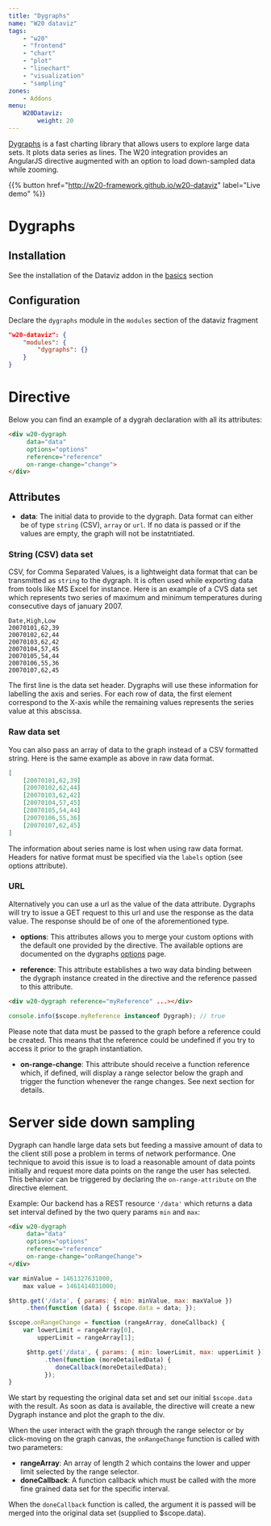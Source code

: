 ```yaml
---
title: "Dygraphs"
name: "W20 dataviz"
tags:
    - "w20"
    - "frontend"
    - "chart"
    - "plot"
    - "linechart"
    - "visualization"
    - "sampling"
zones:
    - Addons
menu:
    W20Dataviz:
        weight: 20
---
```


[Dygraphs](http://dygraphs.com/) is a fast charting library that allows users to explore large data sets. It plots data series as lines.
The W20 integration provides an AngularJS directive augmented with an option to load down-sampled data while zooming.

{{% button href="http://w20-framework.github.io/w20-dataviz" label="Live demo" %}}

# Dygraphs

## Installation

See the installation of the Dataviz addon in the [basics](/addons/w20-dataviz/) section

## Configuration

Declare the `dygraphs` module in the `modules` section of the dataviz fragment

```json
"w20-dataviz": {
    "modules": {
        "dygraphs": {}
    }
}
```

# Directive

Below you can find an example of a dygrah declaration with all its attributes:

```html
<div w20-dygraph
     data="data"
     options="options"
     reference="reference"
     on-range-change="change">
</div> 
```

## Attributes

- **data**: The initial data to provide to the dygraph. Data format can either be of type `string` (CSV), `array` or `url`. If no data is passed or if the values are empty, the graph will not be instatntiated.

### String (CSV) data set

CSV, for Comma Separated Values, is a lightweight data format that can be transmitted as `string` to the dygraph. It is often used while exporting data from tools like MS Excel for instance. Here is an example of a CVS data set which represents two series of maximum and minimum temperatures during consecutive days of january 2007.

```
Date,High,Low
20070101,62,39
20070102,62,44
20070103,62,42
20070104,57,45
20070105,54,44
20070106,55,36
20070107,62,45
```

The first line is the data set header. Dygraphs will use these information for labelling the axis and series. For each row of data, the first element correspond to the X-axis while the remaining values represents the series value at this abscissa.

### Raw data set

You can also pass an array of data to the graph instead of a CSV formatted string. Here is the same example as above in raw data format.

```json
[
    [20070101,62,39]
    [20070102,62,44]
    [20070103,62,42]
    [20070104,57,45]
    [20070105,54,44]
    [20070106,55,36]
    [20070107,62,45]
]
```

The information about series name is lost when using raw data format. Headers for native format must be specified via the `labels` option (see options attribute).

### URL

Alternatively you can use a url as the value of the data attribute. Dygraphs will try to issue a GET request to this url and use the response as the data value. The response should be of one of the aforementioned type. 

- **options**: This attributes allows you to merge your custom options with the default one provided by the directive. The available options are documented on the dygraphs [options](http://dygraphs.com/options.html) page.

- **reference**: This attribute establishes a two way data binding between the dygraph instance created in the directive and the reference passed to this attribute.

```html
<div w20-dygraph reference="myReference" ...></div>
```

```javascript
console.info($scope.myReference instanceof Dygraph); // true
```

Please note that data must be passed to the graph before a reference could be created. This means that the reference could be undefined if you try to access it prior to the graph instantiation.

- **on-range-change**: This attribute should receive a function reference which, if defined, will display a range selector below the graph and trigger the function whenever the range changes. See next section for details.

# Server side down sampling

Dygraph can handle large data sets but feeding a massive amount of data to the client still pose a problem in terms of network performance. One technique to avoid this issue is to load a reasonable amount of data points initially and request more data points on the range the user has selected. This behavior can be triggered by declaring the `on-range-attribute` on the directive element.

Example: Our backend has a REST resource `'/data'` which returns a data set interval defined by the two query params `min` and `max`:

```html
<div w20-dygraph
     data="data"
     options="options"
     reference="reference"
     on-range-change="onRangeChange">
</div> 
```

```javascript
var minValue = 1461327631000, 
    max value = 1461414031000;

$http.get('/data', { params: { min: minValue, max: maxValue })
     .then(function (data) { $scope.data = data; });

$scope.onRangeChange = function (rangeArray, doneCallback) {
    var lowerLimit = rangeArray[0],
        upperLimit = rangeArray[1];

     $http.get('/data', { params: { min: lowerLimit, max: upperLimit })
          .then(function (moreDetailedData) { 
             doneCallback(moreDetailedData);
          });   
}
```

We start by requesting the original data set and set our initial `$scope.data` with the result. As soon as data is available, the directive will create a new Dygraph instance and plot the graph to the div. 

When the user interact with the graph through the range selector or by click-moving on the graph canvas, the `onRangeChange` function is called with two parameters:

- **rangeArray**: An array of length 2 which contains the lower and upper limit selected by the range selector.
- **doneCallback**: A function callback which must be called with the more fine grained data set for the specific interval. 

When the `doneCallback` function is called, the argument it is passed will be merged into the original data set (supplied to $scope.data).
